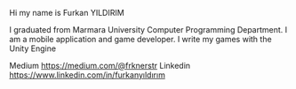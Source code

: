Hi my name is Furkan YILDIRIM

I graduated from Marmara University Computer Programming Department.
I am a mobile application and game developer.
I write my games with the Unity Engine

Medium https://medium.com/@frknerstr
Linkedin https://www.linkedin.com/in/furkanyıldırım
